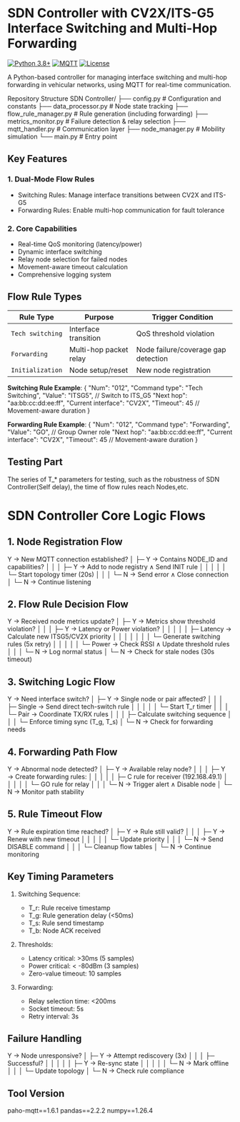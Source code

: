 # SDN Controller with CV2X/ITS-G5 Interface Switching and Multi-Hop Forwarding

[![Python 3.8+](https://img.shields.io/badge/python-3.8+-blue.svg)](https://www.python.org/downloads/)
[![MQTT](https://img.shields.io/badge/protocol-MQTT-green.svg)](https://mqtt.org/)
[![License](https://img.shields.io/badge/license-MIT-blue.svg)](LICENSE)

A Python-based controller for managing interface switching and multi-hop forwarding in vehicular networks, using MQTT for real-time communication.

Repository Structure
SDN Controller/
├── config.py               # Configuration and constants
├── data_processor.py       # Node state tracking
├── flow_rule_manager.py    # Rule generation (including forwarding)
├── metrics_monitor.py      # Failure detection & relay selection
├── mqtt_handler.py         # Communication layer
├── node_manager.py         # Mobility simulation
└── main.py                # Entry point

## Key Features

### 1. Dual-Mode Flow Rules
- Switching Rules: Manage interface transitions between CV2X and ITS-G5
- Forwarding Rules: Enable multi-hop communication for fault tolerance

### 2. Core Capabilities
- Real-time QoS monitoring (latency/power)
- Dynamic interface switching
- Relay node selection for failed nodes
- Movement-aware timeout calculation
- Comprehensive logging system

## Flow Rule Types

| Rule Type        | Purpose                          | Trigger Condition                     |
|------------------|----------------------------------|---------------------------------------|
| `Tech switching` | Interface transition             | QoS threshold violation               |
| `Forwarding`     | Multi-hop packet relay           | Node failure/coverage gap detection  |
| `Initialization` | Node setup/reset                 | New node registration                 |

**Switching Rule Example**:
{
  "Num": "012",
  "Command type": "Tech Switching",
  "Value": "ITSG5",  // Switch to ITS_G5
  "Next hop": "aa:bb:cc:dd:ee:ff",
  "Current interface": "CV2X",
  "Timeout": 45  // Movement-aware duration
}

**Forwarding Rule Example**:
{
  "Num": "012",
  "Command type": "Forwarding",
  "Value": "GO",  // Group Owner role
  "Next hop": "aa:bb:cc:dd:ee:ff",
  "Current interface": "CV2X",
  "Timeout": 45  // Movement-aware duration
}

## Testing Part
The series of T_* parameters for testing, such as the robustness of SDN Controller(Self delay), the time of flow rules reach Nodes,etc.

# SDN Controller Core Logic Flows

## 1. Node Registration Flow
Y → New MQTT connection established?
  │
  ├─ Y → Contains NODE_ID and capabilities?
  │      │
  │      ├─ Y → Add to node registry ∧ Send INIT rule
  │      │      │
  │      │      └─ Start topology timer (20s)
  │      │
  │      └─ N → Send error ∧ Close connection
  │
  └─ N → Continue listening

## 2. Flow Rule Decision Flow
Y → Received node metrics update?
  │
  ├─ Y → Metrics show threshold violation?
  │      │
  │      ├─ Y → Latency or Power violation?
  │      │      │
  │      │      ├─ Latency → Calculate new ITSG5/CV2X priority
  │      │      │      │
  │      │      │      └─ Generate switching rules (5x retry)
  │      │      │
  │      │      └─ Power → Check RSSI ∧ Update threshold rules
  │      │
  │      └─ N → Log normal status
  │
  └─ N → Check for stale nodes (30s timeout)

## 3. Switching Logic Flow
Y → Need interface switch?
  │
  ├─ Y → Single node or pair affected?
  │      │
  │      ├─ Single → Send direct tech-switch rule
  │      │      │
  │      │      └─ Start T_r timer
  │      │
  │      └─ Pair → Coordinate TX/RX rules
  │             │
  │             ├─ Calculate switching sequence
  │             │
  │             └─ Enforce timing sync (T_g, T_s)
  │
  └─ N → Check for forwarding needs

## 4. Forwarding Path Flow
Y → Abnormal node detected?
  │
  ├─ Y → Available relay node?
  │      │
  │      ├─ Y → Create forwarding rules:
  │      │      │
  │      │      ├─ C rule for receiver (192.168.49.1)
  │      │      │
  │      │      └─ GO rule for relay
  │      │
  │      └─ N → Trigger alert ∧ Disable node
  │
  └─ N → Monitor path stability

## 5. Rule Timeout Flow
Y → Rule expiration time reached?
  │
  ├─ Y → Rule still valid?
  │      │
  │      ├─ Y → Renew with new timeout
  │      │      │
  │      │      └─ Update priority
  │      │
  │      └─ N → Send DISABLE command
  │             │
  │             └─ Cleanup flow tables
  │
  └─ N → Continue monitoring

## Key Timing Parameters
1. Switching Sequence:
   - T_r: Rule receive timestamp
   - T_g: Rule generation delay (<50ms)
   - T_s: Rule send timestamp
   - T_b: Node ACK received

2. Thresholds:
   - Latency critical: >30ms (5 samples)
   - Power critical: < -80dBm (3 samples)
   - Zero-value timeout: 10 samples

3. Forwarding:
   - Relay selection time: <200ms
   - Socket timeout: 5s
   - Retry interval: 3s

## Failure Handling
Y → Node unresponsive?
  │
  ├─ Y → Attempt rediscovery (3x)
  │      │
  │      ├─ Successful?
  │      │      │
  │      │      ├─ Y → Re-sync state
  │      │      │
  │      │      └─ N → Mark offline
  │      │
  │      └─ Update topology
  │
  └─ N → Check rule compliance

## Tool Version
paho-mqtt==1.6.1
pandas==2.2.2
numpy==1.26.4
